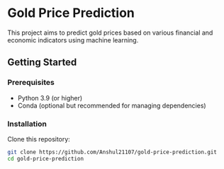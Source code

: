 # Gold Price Prediction

This project aims to predict gold prices based on various financial and economic indicators using machine learning. 

## Getting Started

### Prerequisites

- Python 3.9 (or higher)
- Conda (optional but recommended for managing dependencies)

### Installation

 Clone this repository:

   ```bash
   git clone https://github.com/Anshul21107/gold-price-prediction.git
   cd gold-price-prediction
